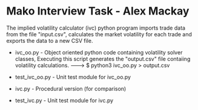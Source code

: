 # Mako Interview Task - Alex Mackay 

The implied volatility calculator (ivc) python program imports trade data from the file "input.csv", calculates the market 
volatility for each trade and exports the data to a new CSV file.

* ivc_oo.py - Object oriented python code containing volatility solver classes,
              Executing this script generates the "output.csv" file contaiing volatility calculations.
                ---> $ python3 ivc_oo.py
                     > output.csv

* test_ivc_oo.py - Unit test module for ivc_oo.py

* ivc.py - Procedural version (for comparison)

* test_ivc.py - Unit test module for ivc.py 


